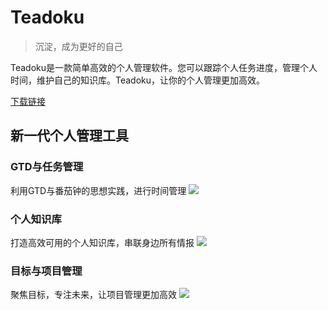 # Teadoku
> 沉淀，成为更好的自己

Teadoku是一款简单高效的个人管理软件。您可以跟踪个人任务进度，管理个人时间，维护自己的知识库。Teadoku，让你的个人管理更加高效。


[下载链接](https://teadoku-assets.oss-cn-shanghai.aliyuncs.com/Note-0.1.12.dmg)


## 新一代个人管理工具

### GTD与任务管理

利用GTD与番茄钟的思想实践，进行时间管理
![](https://teadoku-assets.oss-cn-shanghai.aliyuncs.com/about/item1.png)

### 个人知识库

打造高效可用的个人知识库，串联身边所有情报
![](https://img.alicdn.com/tfs/TB1rxEmhlBh1e4jSZFhXXcC9VXa-2294-1550.png)

### 目标与项目管理

聚焦目标，专注未来，让项目管理更加高效
![](https://teadoku-assets.oss-cn-shanghai.aliyuncs.com/about/item2.png)


